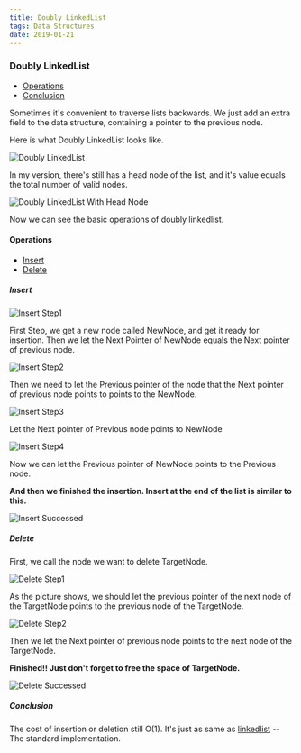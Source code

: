 ```yaml
---
title: Doubly LinkedList
tags: Data Structures
date: 2019-01-21
---
```

### Doubly LinkedList

- [Operations](#doublylinkedlist_operations)
- [Conclusion](#doublylinkedlist_conclusion)

Sometimes it's convenient to traverse lists backwards. We just add an extra field to the data structure, containing a pointer to the previous node.

Here is what Doubly LinkedList looks like.

![Doubly LinkedList](https://sherlockblaze.cn/resources/img/cs/doublylinkedlist/doublylinkedlist.png)

In my version, there's still has a head node of the list, and it's value equals the total number of valid nodes.

![Doubly LinkedList With Head Node](https://sherlockblaze.cn/resources/img/cs/doublylinkedlist/doublylinkedlist_with_head.png)

Now we can see the basic operations of doubly linkedlist.

<h4 id="doublylinkedlist_operations">Operations</h4>

- [Insert](#doublylinkedlist_insert)
- [Delete](#doublylinkedlist_delete)

<h5 id="doublylinkedlist_insert">Insert</h5>

![Insert Step1](https://sherlockblaze.cn/resources/img/cs/doublylinkedlist/insert_step1.png)

First Step, we get a new node called NewNode, and get it ready for insertion. Then we let the Next Pointer of NewNode equals the Next pointer of previous node.

![Insert Step2](https://sherlockblaze.cn/resources/img/cs/doublylinkedlist/insert_step2.png)

Then we need to let the Previous pointer of the node that the Next pointer of previous node points to points to the NewNode.

![Insert Step3](https://sherlockblaze.cn/resources/img/cs/doublylinkedlist/insert_step3.png)

Let the Next pointer of Previous node points to NewNode

![Insert Step4](https://sherlockblaze.cn/resources/img/cs/doublylinkedlist/insert_step4.png)

Now we can let the Previous pointer of NewNode points to the Previous node.

**And then we finished the insertion. Insert at the end of the list is similar to this.**

![Insert Successed](https://sherlockblaze.cn/resources/img/cs/doublylinkedlist/insert_successed.png)

<h5 id="doublylinkedlist_delete">Delete</h5>

First, we call the node we want to delete TargetNode.

![Delete Step1](https://sherlockblaze.cn/resources/img/cs/doublylinkedlist/delete_step1.png)

As the picture shows, we should let the previous pointer of the next node of the TargetNode points to the previous node of the TargetNode.

![Delete Step2](https://sherlockblaze.cn/resources/img/cs/doublylinkedlist/delete_step2.png)

Then we let the Next pointer of previous node points to the next node of the TargetNode.

**Finished!! Just don't forget to free the space of TargetNode.**

![Delete Successed](https://sherlockblaze.cn/resources/img/cs/doublylinkedlist/delete_successed.png)

<h5 id="doublylinkedlist_conclusion">Conclusion</h5>

The cost of insertion or deletion still O(1).
It's just as same as [linkedlist](https//sherlockblaze.cn/2019/01/20/LinkedList) -- The standard implementation.